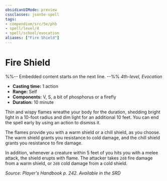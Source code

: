 ```yaml
---
obsidianUIMode: preview
cssclasses: json5e-spell
tags:
- compendium/src/5e/phb
- spell/level/4
- spell/school/evocation
aliases: ["Fire Shield"]
---
```

# Fire Shield
%%-- Embedded content starts on the next line. --%%
*4th-level, Evocation*  

- **Casting time:** 1 action
- **Range:** Self
- **Components:** V, S, a bit of phosphorus or a firefly
- **Duration:** 10 minute

Thin and wispy flames wreathe your body for the duration, shedding bright light in a 10-foot radius and dim light for an additional 10 feet. You can end the spell early by using an action to dismiss it.

The flames provide you with a warm shield or a chill shield, as you choose. The warm shield grants you resistance to cold damage, and the chill shield grants you resistance to fire damage.

In addition, whenever a creature within 5 feet of you hits you with a melee attack, the shield erupts with flame. The attacker takes `2d8` fire damage from a warm shield, or `2d8` cold damage from a cold shield.

*Source: Player's Handbook p. 242. Available in the <span title='Systems Reference Document (5.1)'>SRD</span>*